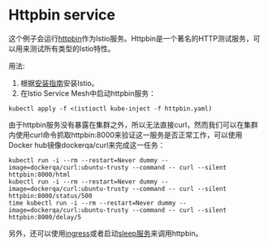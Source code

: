 # Httpbin service

这个例子会运行[httpbin](https://httpbin.org/)作为Istio服务。Httpbin是一个著名的HTTP测试服务，可以用来测试所有类型的Istio特性。

用法:

1. 根据[安装指南](../../tasks/installing-istio.html)安装Istio。
2. 在Istio Service Mesh中启动httpbin服务：
~~~
kubectl apply -f <(istioctl kube-inject -f httpbin.yaml)
~~~

由于httpbin服务没有暴露在集群之外，所以无法直接curl，然而我们可以在集群内使用curl命令抓取httpbin:8000来验证这一服务是否正常工作，可以使用Docker hub镜像dockerqa/curl来完成这一任务：

~~~
kubectl run -i --rm --restart=Never dummy --image=dockerqa/curl:ubuntu-trusty --command -- curl --silent httpbin:8000/html
kubectl run -i --rm --restart=Never dummy --image=dockerqa/curl:ubuntu-trusty --command -- curl --silent httpbin:8000/status/500
time kubectl run -i --rm --restart=Never dummy --image=dockerqa/curl:ubuntu-trusty --command -- curl --silent httpbin:8000/delay/5
~~~

另外，还可以使用[ingress](../../tasks/traffic-management/ingress.html)或者启动[sleep服务](https://github.com/istio/istio/blob/master/samples/sleep)来调用httpbin。

